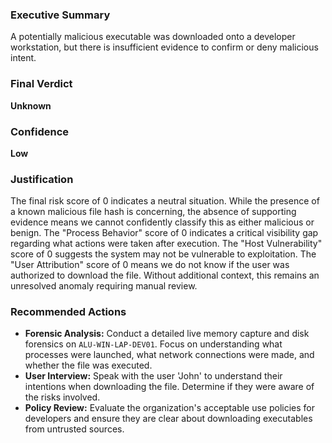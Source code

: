 ### Executive Summary
A potentially malicious executable was downloaded onto a developer workstation, but there is insufficient evidence to confirm or deny malicious intent.

### Final Verdict
**Unknown**

### Confidence
**Low**

### Justification
The final risk score of 0 indicates a neutral situation. While the presence of a known malicious file hash is concerning, the absence of supporting evidence means we cannot confidently classify this as either malicious or benign. The "Process Behavior" score of 0 indicates a critical visibility gap regarding what actions were taken after execution. The "Host Vulnerability" score of 0 suggests the system may not be vulnerable to exploitation. The "User Attribution" score of 0 means we do not know if the user was authorized to download the file. Without additional context, this remains an unresolved anomaly requiring manual review.

### Recommended Actions
- **Forensic Analysis:** Conduct a detailed live memory capture and disk forensics on `ALU-WIN-LAP-DEV01`. Focus on understanding what processes were launched, what network connections were made, and whether the file was executed.
- **User Interview:** Speak with the user 'John' to understand their intentions when downloading the file. Determine if they were aware of the risks involved.
- **Policy Review:** Evaluate the organization's acceptable use policies for developers and ensure they are clear about downloading executables from untrusted sources.
